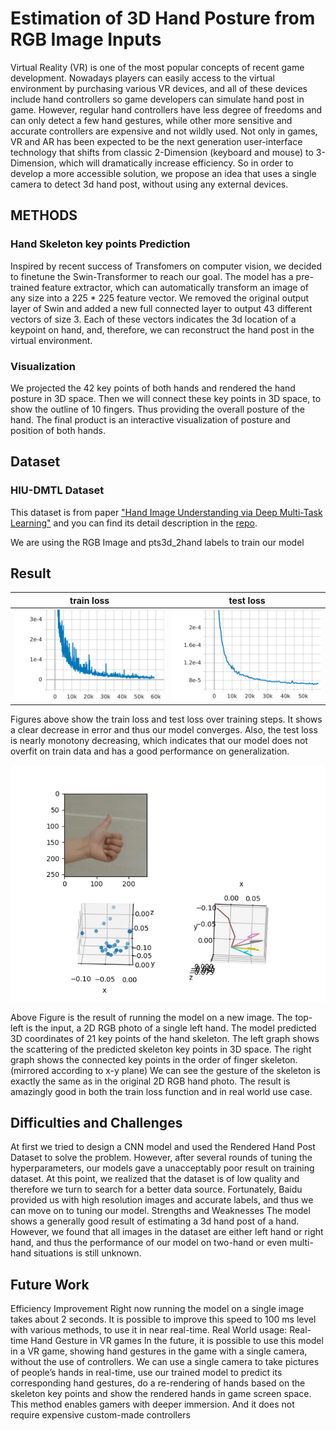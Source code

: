 # Estimation of 3D Hand Posture from RGB Image Inputs
Virtual Reality (VR) is one of the most popular concepts of recent game development. Nowadays players can easily access to the virtual environment by purchasing various VR devices, and all of these devices include hand controllers so game developers can simulate hand post in game. However, regular hand controllers have less degree of freedoms and can only detect a few hand gestures, while other more sensitive and accurate controllers are expensive and not wildly used.
Not only in games, VR and AR has been expected to be the next generation user-interface technology that shifts from classic 2-Dimension (keyboard and mouse) to 3-Dimension, which will dramatically increase efficiency. So in order to develop a more accessible solution, we propose an idea that uses a single camera to detect 3d hand post, without using any external devices.

## METHODS
### Hand Skeleton key points Prediction
Inspired by recent success of Transfomers on computer vision, we decided to finetune the Swin-Transformer to reach our goal. The model has a pre-trained feature extractor, which can automatically transform an image of any size into a 225 * 225 feature vector. We removed the original output layer of Swin and added a new full connected layer to output 43 different vectors of size 3. Each of these vectors indicates the 3d location of a keypoint on hand, and, therefore, we can reconstruct the hand post in the virtual environment.
### Visualization
We projected the 42 key points of both hands and rendered the hand posture in 3D space. Then we will connect these key points in 3D space, to show the outline of 10 fingers. Thus providing the overall posture of the hand.
The final product is an interactive visualization of posture and position of both hands.
## Dataset
### HIU-DMTL Dataset
This dataset is from paper ["Hand Image Understanding via Deep Multi-Task Learning"](https://arxiv.org/abs/2107.11646) and you can find its detail description in the [repo](https://github.com/MandyMo/HIU-DMTL).

We are using the RGB Image and pts3d_2hand labels to train our model
## Result

train loss              |  test loss 
:-------------------------:|:-------------------------:
![](images/image2.jpg)  |  ![](images/image3.jpg)

Figures above show the train loss and test loss over training steps. It shows a clear decrease in error and thus our model converges. Also, the test loss is nearly monotony decreasing, which indicates that our model does not overfit on train data and has a good performance on generalization.

![](images/image1.png)

Above Figure is the result of running the model on a new image.
The top-left is the input, a 2D RGB photo of a single left hand.
The model predicted 3D coordinates of 21 key points of the hand skeleton.
The left graph shows the scattering of the predicted skeleton key points in 3D space. The right graph shows the connected key points in the order of finger skeleton. (mirrored according to x-y plane) We can see the gesture of the skeleton is exactly the same as in the original 2D RGB hand photo.
The result is amazingly good in both the train loss function and in real world use case.

## Difficulties and Challenges
At first we tried to design a CNN model and used the Rendered Hand Post Dataset to solve the problem. However, after several rounds of tuning the hyperparameters, our models gave a unacceptably poor result on training dataset. At this point, we realized that the dataset is of low quality and therefore we turn to search for a better data source. Fortunately, Baidu provided us with high resolution images and accurate labels, and thus we can move on to tuning our model.
Strengths and Weaknesses
The model shows a generally good result of estimating a 3d hand post of a hand. However, we found that all images in the dataset are either left hand or right hand, and thus the performance of our model on two-hand or even multi-hand situations is still unknown.
## Future Work
Efficiency Improvement
Right now running the model on a single image takes about 2 seconds. It is possible to improve this speed to 100 ms level with various methods, to use it in near real-time.
Real World usage: Real-time Hand Gesture in VR games
In the future, it is possible to use this model in a VR game, showing hand gestures in the game with a single camera, without the use of controllers.
We can use a single camera to take pictures of people’s hands in real-time, use our trained model to predict its corresponding hand gestures, do a re-rendering of hands based on the skeleton key points and show the rendered hands in game screen space.
This method enables gamers with deeper immersion. And it does not require expensive custom-made controllers
 